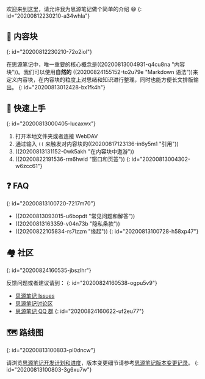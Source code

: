 欢迎来到这里，请允许我为思源笔记做个简单的介绍 😅
{: id="20200812230210-a34whla"}

## 🧱 内容块
{: id="20200812230210-72o2iol"}

在思源笔记中，唯一重要的核心概念是((20200813004931-q4cu8na "内容块"))。我们可以使用**自然的** ((20200824155152-to2u79e "Markdown 语法"))来定义内容块，在内容块的粒度上对思绪和知识进行整理，同时也能方便长文排版输出。
{: id="20200813012428-bx1fk4h"}

## 🔮 快速上手
{: id="20200813000405-lucaxwx"}

1. 打开本地文件夹或者连接 WebDAV
2. 通过输入 `((` 来触发对内容块的((20200817123136-in6y5m1 "引用"))
3. ((20200813131152-0wk5akh "在内容块中遨游"))
4. ((20200822191536-rm6hwid "窗口和页签"))
{: id="20200813004302-w6zcc61"}

## ❓ FAQ
{: id="20200813100720-7217m70"}

* ((20200813093015-u6bopdt "常见问题和解答"))
* ((20200813163359-v04n73b "隐私条款"))
* ((20200822105834-rs7lzzm "缘起"))
{: id="20200813100728-h58xp47"}

## 🏘️ 社区
{: id="20200824160535-jbszlhr"}

反馈问题或者建议请到：
{: id="20200824160538-ogpu5v9"}

* [思源笔记 Issues](https://github.com/siyuan-note/siyuan/issues)
* [思源笔记讨论区](https://ld246.com/tag/siyuan)
* [思源笔记 QQ 群](https://jq.qq.com/?_wv=1027&k=brIyNm7y)
{: id="20200824160622-uf2eu77"}

## 🗺️ 路线图
{: id="20200813100803-pl0dncw"}

请浏览[思源笔记开发计划和进度](https://github.com/siyuan-note/siyuan/projects/1)，版本变更细节请参考[思源笔记版本变更记录](https://github.com/siyuan-note/siyuan/blob/master/CHANGE_LOGS.md)。
{: id="20200813100803-3g6xu7w"}
